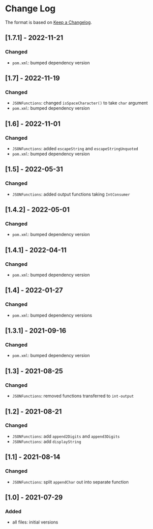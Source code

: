 # Change Log

The format is based on [Keep a Changelog](http://keepachangelog.com/).

## [1.7.1] - 2022-11-21
### Changed
- `pom.xml`: bumped dependency version

## [1.7] - 2022-11-19
### Changed
- `JSONFunctions`: changed `isSpaceCharacter()` to take `char` argument
- `pom.xml`: bumped dependency version

## [1.6] - 2022-11-01
### Changed
- `JSONFunctions`: added `escapeString` and `escapeStringUnquoted`
- `pom.xml`: bumped dependency version

## [1.5] - 2022-05-31
### Changed
- `JSONFunctions`: added output functions taking `IntConsumer`

## [1.4.2] - 2022-05-01
### Changed
- `pom.xml`: bumped dependency version

## [1.4.1] - 2022-04-11
### Changed
- `pom.xml`: bumped dependency version

## [1.4] - 2022-01-27
### Changed
- `pom.xml`: bumped dependency versions

## [1.3.1] - 2021-09-16
### Changed
- `pom.xml`: bumped dependency version

## [1.3] - 2021-08-25
### Changed
- `JSONFunctions`: removed functions transferred to `int-output`

## [1.2] - 2021-08-21
### Changed
- `JSONFunctions`: add `append2Digits` and `append3Digits`
- `JSONFunctions`: add `displayString`

## [1.1] - 2021-08-14
### Changed
- `JSONFunctions`: split `appendChar` out into separate function

## [1.0] - 2021-07-29
### Added
- all files: initial versions
